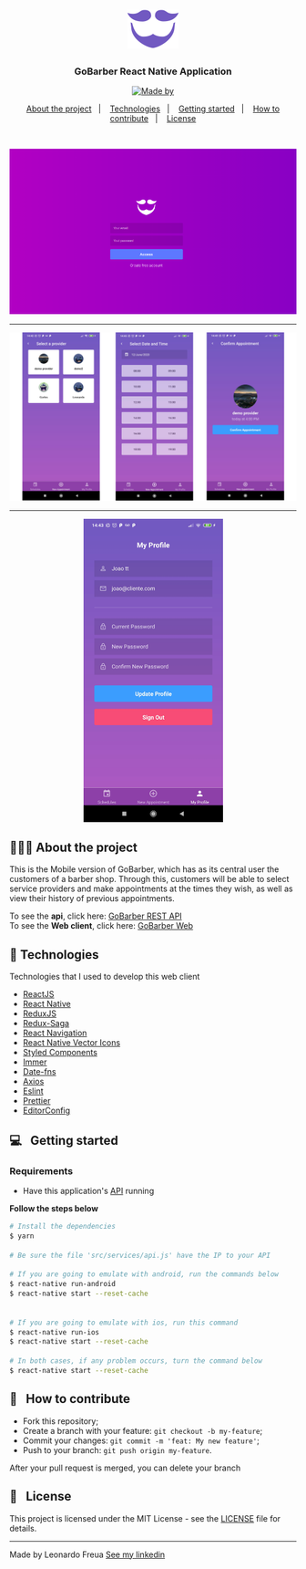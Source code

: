 <h1 align="center">
  <img alt="Logo" src="../.github/logo.svg" width="90px">
</h1>

<h3 align="center">
  GoBarber React Native Application
</h3>

<p align="center">
  <a href="https://www.linkedin.com/in/leonardo-freua-aa3a40138/" target="_blank" rel="noopener noreferrer">
    <img alt="Made by" src="https://img.shields.io/badge/made%20by-Leonardo%20Freua-%233b9eff">
  </a>
</p>

<p align="center">
  <a href="#%EF%B8%8F-about-the-project">About the project</a>&nbsp;&nbsp;&nbsp;|&nbsp;&nbsp;&nbsp;
  <a href="#-technologies">Technologies</a>&nbsp;&nbsp;&nbsp;|&nbsp;&nbsp;&nbsp;
  <a href="#-getting-started">Getting started</a>&nbsp;&nbsp;&nbsp;|&nbsp;&nbsp;&nbsp;
  <a href="#-how-to-contribute">How to contribute</a>&nbsp;&nbsp;&nbsp;|&nbsp;&nbsp;&nbsp;
  <a href="#-license">License</a>
</p>

</br>

<p align="center">
  <img alt="Sign In" src="../.github/web-login.png" width="700px">
</p>

---

<p align="center">
  <img alt="Mobile-2" src="../.github/mobile-2.jpg">
</p>

---

<p align="center">
  <img alt="Profile" src="../.github/mobile-profile.jpg" width="245px">
</p>

## 💇🏻‍♂️ About the project

This is the Mobile version of GoBarber, which has as its central user the customers of a barber shop. Through this, customers will be able to select service providers and make appointments at the times they wish, as well as view their history of previous appointments.

To see the **api**, click here: [GoBarber REST API](https://github.com/Leonardofreua/GoBarber/tree/master/backend)</br>
To see the **Web client**, click here: [GoBarber Web](https://github.com/Leonardofreua/GoBarber/tree/master/frontend)

## 🚀 Technologies

Technologies that I used to develop this web client

- [ReactJS](https://reactjs.org/)
- [React Native](https://reactnative.dev/)
- [ReduxJS](https://redux.js.org/)
- [Redux-Saga](https://redux-saga.js.org/)
- [React Navigation](https://reactnavigation.org/)
- [React Native Vector Icons](https://github.com/oblador/react-native-vector-icons)
- [Styled Components](https://styled-components.com/)
- [Immer](https://immerjs.github.io/immer/docs/introduction)
- [Date-fns](https://date-fns.org/)
- [Axios](https://github.com/axios/axios)
- [Eslint](https://eslint.org/)
- [Prettier](https://prettier.io/)
- [EditorConfig](https://editorconfig.org/)

## 💻 &nbsp; Getting started

### Requirements

- Have this application's [API](https://github.com/Leonardofreua/GoBarber/tree/master/backend) running

**Follow the steps below**

```bash
# Install the dependencies
$ yarn

# Be sure the file 'src/services/api.js' have the IP to your API

# If you are going to emulate with android, run the commands below
$ react-native run-android
$ react-native start --reset-cache


# If you are going to emulate with ios, run this command
$ react-native run-ios
$ react-native start --reset-cache

# In both cases, if any problem occurs, turn the command below
$ react-native start --reset-cache

```
## 🤔 &nbsp; How to contribute

- Fork this repository;
- Create a branch with your feature: `git checkout -b my-feature`;
- Commit your changes: `git commit -m 'feat: My new feature'`;
- Push to your branch: `git push origin my-feature`.

After your pull request is merged, you can delete your branch

## 📝 &nbsp; License

This project is licensed under the MIT License - see the [LICENSE](LICENSE) file for details.

---

Made by Leonardo Freua [See my linkedin](https://www.linkedin.com/in/leonardo-freua-aa3a40138/)
